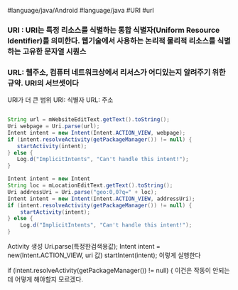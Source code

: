 #language/java/Android  #language/java  #URI #url 
### URI : URI는 특정 리소스를 식별하는 통합 식별자(Uniform Resource Identifier)를 의미한다. 웹기술에서 사용하는 논리적 물리적 리소스를 식별하는 고유한 문자열 시퀀스
### URL: 웹주소, 컴퓨터 네트워크상에서 리서스가 어디있는지 알려주기 위한 규약. URI의 서브셋이다
URI가 더 큰 범위
URI: 식별자
URL: 주소

```Java

String url = mWebsiteEditText.getText().toString();
Uri webpage = Uri.parse(url);
Intent intent = new Intent(Intent.ACTION_VIEW, webpage);
if (intent.resolveActivity(getPackageManager()) != null) {
   startActivity(intent);
} else {
   Log.d("ImplicitIntents", "Can't handle this intent!");
}

Intent intent = new Intent
String loc = mLocationEditText.getText().toString();
Uri addressUri = Uri.parse("geo:0,0?q=" + loc);
Intent intent = new Intent(Intent.ACTION_VIEW, addressUri);
if (intent.resolveActivity(getPackageManager()) != null) {
	startActivity(intent);
} else {
	Log.d("ImplicitIntents", "Can't handle this intent!");
}
```
Activity 생성
Uri.parse(특정한검색용값);
Intent intent = new(Intent.ACTION_VIEW, uri 값)
startIntent(intent);
이렇게 실행한다

if (intent.resolveActivity(getPackageManager()) != null) {
이건은 작동이 안되는데 어떻게 해야할지 모르겠다.
